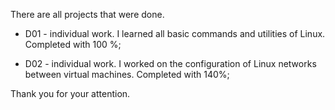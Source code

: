 There are all projects that were done.

- D01 - individual work. I learned all basic commands and utilities of Linux. Completed with 100 %;

- D02 - individual work. I worked on the configuration of Linux networks between virtual machines. Completed with 140%;

Thank you for your attention.
